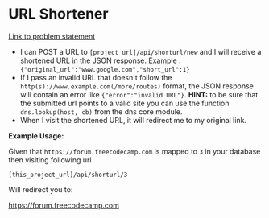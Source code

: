 # URL Shortener

[Link to problem statement](https://learn.freecodecamp.org/apis-and-microservices/apis-and-microservices-projects/url-shortener-microservice)

* I can POST a URL to `[project_url]/api/shorturl/new` and I will receive a shortened URL in the JSON response.
Example : `{"original_url":"www.google.com","short_url":1}`
* If I pass an invalid URL that doesn't follow the `http(s)://www.example.com(/more/routes)` format, the JSON response will contain an error like `{"error":"invalid URL"}`. 
**HINT:** to be sure that the submitted url points to a valid site you can use the function `dns.lookup(host, cb)` from the dns core module.
* When I visit the shortened URL, it will redirect me to my original link.

**Example Usage:** 

Given that `https://forum.freecodecamp.com` is mapped to `3` in your database then visiting following url 

  `[this_project_url]/api/shorturl/3`

Will redirect you to:

  https://forum.freecodecamp.com
  

